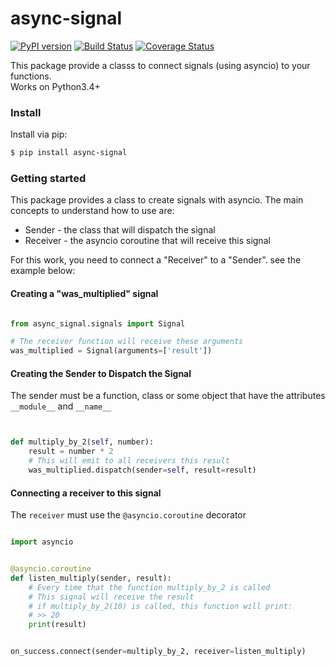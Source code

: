 
# async-signal
[![PyPI version](https://badge.fury.io/py/async-signal.svg)](https://badge.fury.io/py/async-signal)
[![Build Status](https://travis-ci.org/Tiago-Lira/async-signal.svg?branch=master)](https://travis-ci.org/Tiago-Lira/async-signal)
[![Coverage Status](https://coveralls.io/repos/github/Tiago-Lira/async-signal/badge.svg?branch=master)](https://coveralls.io/github/Tiago-Lira/async-signal?branch=master)

This package provide a classs to connect signals (using asyncio) to your functions.  
Works on Python3.4+

### Install

Install via pip:

```bash
$ pip install async-signal

```


### Getting started

This package provides a class to create signals with asyncio. The main concepts to understand how to use are:
* Sender   - the class that will dispatch the signal
* Receiver - the asyncio coroutine that will receive this signal

For this work, you need to connect a "Receiver" to a "Sender". see the example below:

#### Creating a "was_multiplied" signal

```python

from async_signal.signals import Signal

# The receiver function will receive these arguments
was_multiplied = Signal(arguments=['result'])

```


#### Creating the Sender to Dispatch the Signal

The sender must be a function, class or some object that have the attributes ```__module__``` and ```__name__```

```python


def multiply_by_2(self, number):
    result = number * 2
    # This will emit to all receivers this result
    was_multiplied.dispatch(sender=self, result=result)

```


#### Connecting a receiver to this signal

The `receiver` must use the `@asyncio.coroutine` decorator

```python

import asyncio


@asyncio.coroutine
def listen_multiply(sender, result):
    # Every time that the function multiply_by_2 is called
    # This signal will receive the result
    # if multiply_by_2(10) is called, this function will print:
    # >> 20
    print(result)


on_success.connect(sender=multiply_by_2, receiver=listen_multiply)

```
